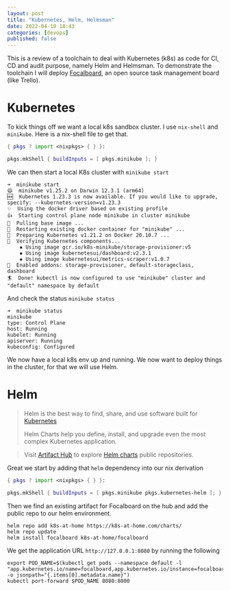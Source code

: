 ```yaml
---
layout: post
title: "Kubernetes, Helm, Helmsman"
date: 2022-04-10 18:43
categories: [devops]
published: false
---
```


This is a review of a toolchain to deal with Kubernetes (k8s) as code for CI, CD and audit purpose, namely Helm and Helmsman.
To demonstrate the toolchain I will deploy [Focalboard](https://www.focalboard.com/), an open source task management board (like Trello).

# Kubernetes

To kick things off we want a local k8s sandbox cluster. I use `nix-shell` and `minikube`. Here is a nix-shell file to get that.

```nix
{ pkgs ? import <nixpkgs> { } }:

pkgs.mkShell { buildInputs = [ pkgs.minikube ]; }
```

We can then start a local K8s cluster with `minikube start`

```shell
➜  minikube start
😄  minikube v1.25.2 on Darwin 12.3.1 (arm64)
🆕  Kubernetes 1.23.3 is now available. If you would like to upgrade, specify: --kubernetes-version=v1.23.3
✨  Using the docker driver based on existing profile
👍  Starting control plane node minikube in cluster minikube
🚜  Pulling base image ...
🔄  Restarting existing docker container for "minikube" ...
🐳  Preparing Kubernetes v1.21.2 on Docker 20.10.7 ...
🔎  Verifying Kubernetes components...
    ▪ Using image gcr.io/k8s-minikube/storage-provisioner:v5
    ▪ Using image kubernetesui/dashboard:v2.3.1
    ▪ Using image kubernetesui/metrics-scraper:v1.0.7
🌟  Enabled addons: storage-provisioner, default-storageclass, dashboard
🏄  Done! kubectl is now configured to use "minikube" cluster and "default" namespace by default
```

And check the status `minikube status`

```shell
➜  minikube status
minikube
type: Control Plane
host: Running
kubelet: Running
apiserver: Running
kubeconfig: Configured
```

We now have a local k8s env up and running. We now want to deploy things in the cluster, for that we will use Helm.

# Helm

> Helm is the best way to find, share, and use software built for [Kubernetes](https://kubernetes.io)
>
> Helm Charts help you define, install, and upgrade even the most complex Kubernetes application.

> Visit [Artifact Hub](https://artifacthub.io) to explore [Helm charts](https://artifacthub.io/packages/search?kind=0) public repositories.

Great we start by adding that `helm` dependency into our nix derivation

```nix
{ pkgs ? import <nixpkgs> { } }:

pkgs.mkShell { buildInputs = [ pkgs.minikube pkgs.kubernetes-helm ]; }
```

Then we find an existing artifact for Focalboard on the hub and add the public repo to our helm environment.

```shell
helm repo add k8s-at-home https://k8s-at-home.com/charts/
helm repo update
helm install focalboard k8s-at-home/focalboard
```

We get the application URL `http://127.0.0.1:8080` by running the following

```shell
export POD_NAME=$(kubectl get pods --namespace default -l "app.kubernetes.io/name=focalboard,app.kubernetes.io/instance=focalboard" -o jsonpath="{.items[0].metadata.name}")
kubectl port-forward $POD_NAME 8080:8000
```
